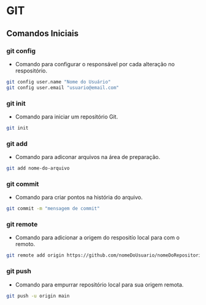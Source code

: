 
# GIT

## Comandos Iniciais

### git config
- Comando para configurar o responsável por cada alteração no respositório.

~~~ bash
git config user.name "Nome do Usuário"
git config user.email "usuario@email.com"
~~~

### git init
- Comando para iniciar um repositório Git.

~~~ bash
git init
~~~

### git add
- Comando para adiconar arquivos na área de preparação.

~~~ bash
git add nome-do-arquivo
~~~

### git commit
- Comando para criar pontos na história do arquivo.

~~~ bash
git commit -m "mensagem de commit"
~~~

### git remote
- Comando para adicionar a origem do respositío local para com o remoto.

~~~ bash
git remote add origin https://github.com/nomeDoUsuario/nomeDoRepositorio.git
~~~

### git push
- Comando para empurrar repositório local para sua origem remota.

~~~ bash
git push -u origin main
~~~
